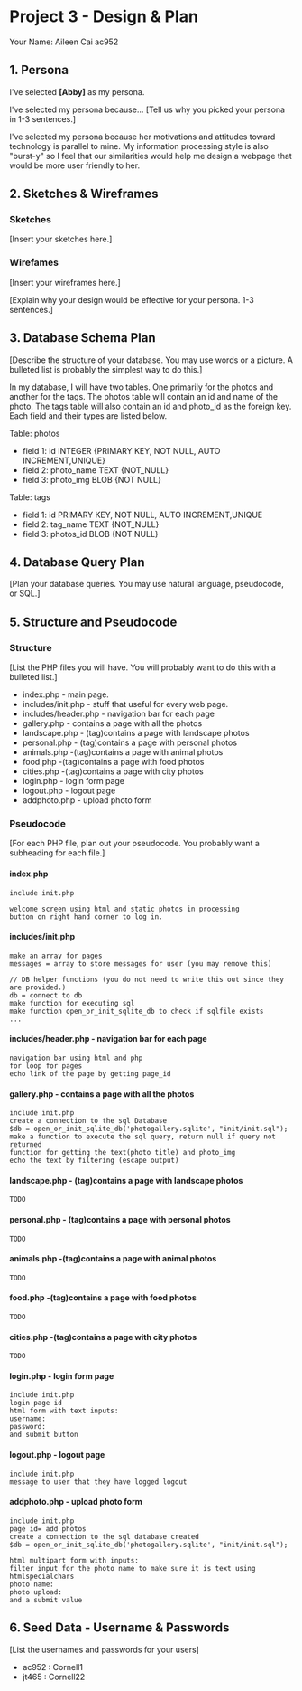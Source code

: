 # Project 3 - Design & Plan

Your Name: Aileen Cai ac952

## 1. Persona

I've selected **[Abby]** as my persona.

I've selected my persona because... [Tell us why you picked your persona in 1-3 sentences.]

I've selected my persona because her motivations and attitudes toward technology is parallel to mine. My information processing style is also "burst-y" so I feel that our similarities would help me design a webpage that would be more user friendly to her.

## 2. Sketches & Wireframes

### Sketches

[Insert your sketches here.]

### Wirefames

[Insert your wireframes here.]

[Explain why your design would be effective for your persona. 1-3 sentences.]

## 3. Database Schema Plan

[Describe the structure of your database. You may use words or a picture. A bulleted list is probably the simplest way to do this.]

In my database, I will have two tables. One primarily for the photos and another for the tags. The photos table will contain an id and name of the photo. The tags table will also contain an id and photo_id as the foreign key. Each field and their types are listed below.

Table: photos
* field 1: id INTEGER {PRIMARY KEY, NOT NULL, AUTO INCREMENT,UNIQUE}
* field 2: photo_name TEXT {NOT_NULL}
* field 3: photo_img BLOB {NOT NULL}

Table: tags
* field 1: id PRIMARY KEY, NOT NULL, AUTO INCREMENT,UNIQUE
* field 2: tag_name TEXT {NOT_NULL}
* field 3: photos_id BLOB {NOT NULL}

## 4. Database Query Plan

[Plan your database queries. You may use natural language, pseudocode, or SQL.]

## 5. Structure and Pseudocode

### Structure

[List the PHP files you will have. You will probably want to do this with a bulleted list.]

* index.php - main page.
* includes/init.php - stuff that useful for every web page.
* includes/header.php - navigation bar for each page
* gallery.php - contains a page with all the photos
* landscape.php - (tag)contains a page with landscape photos
* personal.php - (tag)contains a page with personal photos
* animals.php -(tag)contains a page with animal photos
* food.php -(tag)contains a page with food photos
* cities.php -(tag)contains a page with city photos
* login.php - login form page
* logout.php - logout page
* addphoto.php - upload photo form


### Pseudocode

[For each PHP file, plan out your pseudocode. You probably want a subheading for each file.]

#### index.php

```
include init.php

welcome screen using html and static photos in processing
button on right hand corner to log in.
```

#### includes/init.php

```
make an array for pages
messages = array to store messages for user (you may remove this)

// DB helper functions (you do not need to write this out since they are provided.)
db = connect to db
make function for executing sql
make function open_or_init_sqlite_db to check if sqlfile exists
...

```

#### includes/header.php - navigation bar for each page
```
navigation bar using html and php
for loop for pages
echo link of the page by getting page_id
```

#### gallery.php - contains a page with all the photos
```
include init.php
create a connection to the sql Database
$db = open_or_init_sqlite_db('photogallery.sqlite', "init/init.sql");
make a function to execute the sql query, return null if query not returned
function for getting the text(photo title) and photo_img
echo the text by filtering (escape output)

```

#### landscape.php - (tag)contains a page with landscape photos
```
TODO
```

#### personal.php - (tag)contains a page with personal photos
```
TODO
```

#### animals.php -(tag)contains a page with animal photos
```
TODO
```

#### food.php -(tag)contains a page with food photos
```
TODO
```

#### cities.php -(tag)contains a page with city photos
```
TODO
```

#### login.php - login form page
```
include init.php
login page id
html form with text inputs:
username:
password:
and submit button
```

#### logout.php - logout page
```
include init.php
message to user that they have logged logout
```

#### addphoto.php - upload photo form
```
include init.php
page id= add photos
create a connection to the sql database created
$db = open_or_init_sqlite_db('photogallery.sqlite', "init/init.sql");

html multipart form with inputs:
filter input for the photo name to make sure it is text using
htmlspecialchars
photo name:
photo upload:
and a submit value
```


## 6. Seed Data - Username & Passwords

[List the usernames and passwords for your users]

* ac952 : Cornell1
* jt465 : Cornell22
